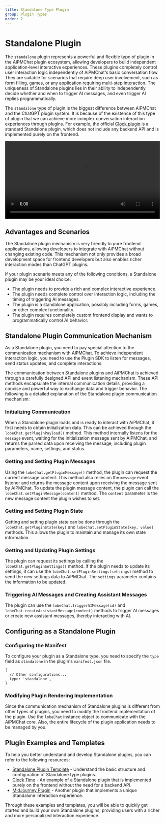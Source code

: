 ```yaml
---
title: Standalone Type Plugin
group: Plugin Types
order: 2
---
```


# Standalone Plugin

The `standalone` plugin represents a powerful and flexible type of plugin in the AiPMChat plugin ecosystem, allowing developers to build independent application-level interactive experiences. These plugins completely control user interaction logic independently of AiPMChat's basic conversation flow. They are suitable for scenarios that require deep user involvement, such as form filling, games, or any application requiring multi-step interaction. The uniqueness of Standalone plugins lies in their ability to independently decide whether and when to trigger AI messages, and even trigger AI replies programmatically.

The `standalone` type of plugin is the biggest difference between AiPMChat and the ChatGPT plugin system. It is because of the existence of this type of plugin that we can achieve more complex conversation interaction experiences through plugins. For example, the official [Clock plugin](https://github.com/lobehub/chat-plugin-clock-time) is a standard Standalone plugin, which does not include any backend API and is implemented purely on the frontend.

<video src="https://github.com/lobehub/lobe-chat/assets/28616219/206b4c94-4674-4007-ac4f-450b9778d7f6" width="100%" autoplay mute ></video>

## Advantages and Scenarios

The Standalone plugin mechanism is very friendly to pure frontend applications, allowing developers to integrate with AiPMChat without changing existing code. This mechanism not only provides a broad development space for frontend developers but also enables richer interaction modes than ChatGPT plugins.

If your plugin scenario meets any of the following conditions, a Standalone plugin may be your ideal choice:

- The plugin needs to provide a rich and complex interactive experience.
- The plugin needs complete control over interaction logic, including the timing of triggering AI messages.
- The plugin is a standalone application, possibly including forms, games, or other complex functionality.
- The plugin requires completely custom frontend display and wants to programmatically control AI behavior.

## Standalone Plugin Communication Mechanism

As a Standalone plugin, you need to pay special attention to the communication mechanism with AiPMChat. To achieve independent interaction logic, you need to use the Plugin SDK to listen for messages, send status updates, and complete interactions.

The communication between Standalone plugins and AiPMChat is achieved through a carefully designed API and event listening mechanism. These API methods encapsulate the internal communication details, providing a concise and powerful way to exchange data and trigger behavior. The following is a detailed explanation of the Standalone plugin communication mechanism:

### Initializing Communication

When a Standalone plugin loads and is ready to interact with AiPMChat, it first needs to obtain initialization data. This can be achieved through the `lobeChat.getPluginPayload()` method. This method internally listens for the `message` event, waiting for the initialization message sent by AiPMChat, and returns the parsed data upon receiving the message, including plugin parameters, name, settings, and status.

### Getting and Setting Plugin Messages

Using the `lobeChat.getPluginMessage()` method, the plugin can request the current message content. This method also relies on the `message` event listener and returns the message content upon receiving the message sent by AiPMChat.
To update the plugin message content, the plugin can call the `lobeChat.setPluginMessage(content)` method. The `content` parameter is the new message content the plugin wishes to set.

### Getting and Setting Plugin State

Getting and setting plugin state can be done through the `lobeChat.getPluginState(key)` and `lobeChat.setPluginState(key, value)` methods. This allows the plugin to maintain and manage its own state information.

### Getting and Updating Plugin Settings

The plugin can request its settings by calling the `lobeChat.getPluginSettings()` method. If the plugin needs to update its settings, it can use the `lobeChat.setPluginSettings(settings)` method to send the new settings data to AiPMChat. The `settings` parameter contains the information to be updated.

### Triggering AI Messages and Creating Assistant Messages

The plugin can use the `lobeChat.triggerAIMessage(id)` and `lobeChat.createAssistantMessage(content)` methods to trigger AI messages or create new assistant messages, thereby interacting with AI.

## Configuring as a Standalone Plugin

### Configuring the Manifest

To configure your plugin as a Standalone type, you need to specify the `type` field as `standalone` in the plugin's `manifest.json` file.

```json5
{
  // Other configurations...
  type: 'standalone',
}
```

### Modifying Plugin Rendering Implementation

Since the communication mechanism of Standalone plugins is different from other types of plugins, you need to modify the frontend implementation of the plugin. Use the `lobeChat` instance object to communicate with the AiPMChat core. Also, the entire lifecycle of the plugin application needs to be managed by you.

## Plugin Examples and Templates

To help you better understand and develop Standalone plugins, you can refer to the following resources:

- [Standalone Plugin Template](https://github.com/lobehub/chat-plugin-template/blob/main/public/manifest-standalone.json) - Understand the basic structure and configuration of Standalone type plugins.
- [Clock Time](https://github.com/lobehub/chat-plugin-clock-time) - An example of a Standalone plugin that is implemented purely on the frontend without the need for a backend API.
- [MidJourney Plugin](https://github.com/lobehub/chat-plugin-midjourney) - Another plugin that implements a unique Standalone interaction experience.

Through these examples and templates, you will be able to quickly get started and build your own Standalone plugins, providing users with a richer and more personalized interaction experience.
